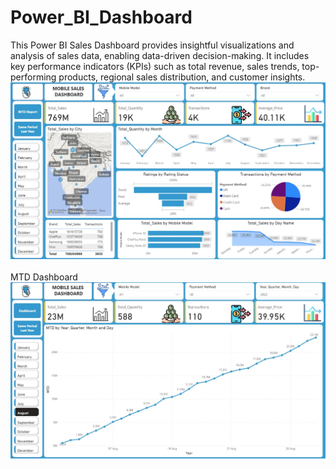 # Power_BI_Dashboard
This Power BI Sales Dashboard provides insightful visualizations and analysis of sales data, enabling data-driven decision-making. It includes key performance indicators (KPIs) such as total revenue, sales trends, top-performing products, regional sales distribution, and customer insights.
<img src="https://github.com/hujaifa-2/Power-BI-Sales-Dashboard/blob/383408badbeb7f4d9a548cbba5b4ddabf1a53c95/Dashboard.jpg" alt="image Description" width ="650">
<br> <br> MTD Dashboard
<img src="https://github.com/hujaifa-2/Power-BI-Sales-Dashboard/blob/383408badbeb7f4d9a548cbba5b4ddabf1a53c95/MTD%20Report%20(1).jpg" alt="image Description" width = "650">
